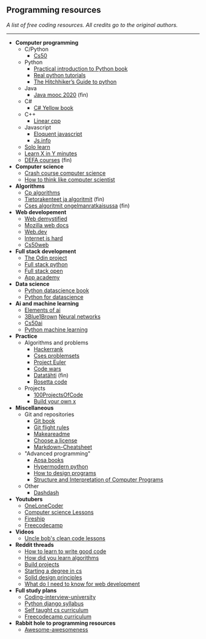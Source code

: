 ## Programming resources

*A list of free coding resources.
All credits go to the original authors.*

---
- **Computer programming**
	- C/Python
		 - [Cs50](https://cs50.harvard.edu/x/2021/)
	- Python
		 - [Practical introduction to Python book](https://www.brianheinold.net/python/A_Practical_Introduction_to_Python_Programming_Heinold.pdf)
		 - [Real python tutorials](https://realpython.com/)
		 - [The Hitchhiker’s Guide to python](https://docs.python-guide.org/)
	- Java
		 - [Java mooc 2020](https://ohjelmointi-20.mooc.fi/) (fin)
	- C#
		 - [C# Yellow book](http://www.csharpcourse.com/)
	- C++
		 - [Linear cpp](https://github.com/jesyspa/linear-cpp)
	- Javascript
		 - [Eloquent javascript](https://eloquentjavascript.net/)
		 - [Js.info](https://javascript.info/)
	- [Solo learn](https://www.sololearn.com/)
	- [Learn X in Y minutes](https://learnxinyminutes.com/)
	- [DEFA courses](https://www.helsinki.fi/fi/projektit/digital-education-for-all/kurssit) (fin)
- **Computer science**
	 - [Crash course computer science](https://www.youtube.com/playlist?list=PL8dPuuaLjXtNlUrzyH5r6jN9ulIgZBpdo)
	 - [How to think like computer scientist](https://runestone.academy/runestone/books/published/thinkcspy/index.html)
- **Algorithms**
	 - [Cp algorithms](http://cp-algorithms.com/)
	 - [Tietorakenteet ja algoritmit](https://www.cs.helsinki.fi/u/ahslaaks/tirakirja/) (fin)
	 - [Cses algoritmit ongelmanratkaisussa](https://cses.fi/alon20/list/) (fin)
- **Web developement**
	 - [Web demystified](https://www.youtube.com/playlist?list=PLo3w8EB99pqLEopnunz-dOOBJ8t-Wgt2g)
	 - [Mozilla web docs](https://developer.mozilla.org/en-US/docs/Learn/Getting_started_with_the_web)
	 - [Web.dev](https://web.dev/)
	 - [Internet is hard](https://www.internetingishard.com/)
	 - [Cs50web](https://cs50.harvard.edu/web/2020/)
- **Full stack development**
	 - [The Odin project](https://theodinproject.com/paths)
	 - [Full stack python](https://www.fullstackpython.com/)
	 - [Full stack open](https://fullstackopen.com/)
	 - [App academy](https://open.appacademy.io/)
- **Data science**
	 - [Python datascience book](https://jakevdp.github.io/PythonDataScienceHandbook/00.00-preface.html#Who-Is-This-Book-For?)
	 - [Python for datascience](https://kharpann.com/learn-python-for-data-science-full-course/)
- **Ai and machine learning**
	 - [Elements of ai](https://www.elementsofai.com/)
	 - [3Blue1Brown](https://www.youtube.com/channel/UCYO_jab_esuFRV4b17AJtAw) [Neural networks](https://www.youtube.com/watch?v=aircAruvnKk&list=PLZHQObOWTQDNU6R1_67000Dx_ZCJB-3pi&ab_channel=3Blue1Brown)
	 - [Cs50ai](https://cs50.harvard.edu/ai/2020/)
	 - [Python machine learning](https://pythonprogramming.net/)
- **Practice**
	- Algorithms and problems
		 - [Hackerrank](https://www.hackerrank.com/dashboard)
		 - [Cses problemsets](https://cses.fi/problemset/)
		 - [Project Euler](https://projecteuler.net/about)
		 - [Code wars](https://www.codewars.com/)
		 - [Datatähti](https://cses.fi/dt/list/) (fin)
		 - [Rosetta code](http://rosettacode.org/wiki/Rosetta_Code)
	- Projects
		 - [100ProjectsOfCode](https://github.com/aceking007/100ProjectsOfCode)
		 - [Build your own x](https://github.com/danistefanovic/build-your-own-x)
- **Miscellaneous**
	- Git and repositories
		- [Git book](https://git-scm.com/book/en/v2)
		- [Git flight rules](https://github.com/k88hudson/git-flight-rules)
		- [Makeareadme](https://www.makeareadme.com/)
		- [Choose a license](https://choosealicense.com/)
		- [Markdown-Cheatsheet](https://github.com/adam-p/markdown-here/wiki/Markdown-Cheatsheet)	
	- "Advanced programming"
		- [Aosa books](https://aosabook.org/en/index.html)
		- [Hypermodern python](https://cjolowicz.github.io/posts/)
		- [How to design programs](http://htdp.org/)
		- [Structure and Interpretation of Computer Programs](https://mitpress.mit.edu/sites/default/files/sicp/full-text/book/book.html)
	 - Other
	 	- [Dashdash](https://dashdash.io/)
- **Youtubers**
	 - [OneLoneCoder](https://www.youtube.com/c/javidx9)
	 - [Computer science Lessons](https://www.youtube.com/c/ComputerScienceLessons)
	 - [Fireship](https://www.youtube.com/c/AngularFirebase)
	 - [Freecodecamp](https://www.youtube.com/channel/UC8butISFwT-Wl7EV0hUK0BQ)
- **Videos**
	 - [Uncle bob's clean code lessons](https://www.youtube.com/watch?v=7EmboKQH8lM&ab_channel=UnityCoin)
- **Reddit threads**
	 - [How to learn to write good code](https://www.reddit.com/r/learnprogramming/comments/iwf81z/how_to_learn_how_to_write_good_code_for_big/)
	 - [How did you learn algorithms](https://www.reddit.com/r/learnprogramming/comments/iimqjw/self_learners_how_did_you_learn_algorithms/)
	 - [Build projects](https://www.reddit.com/r/learnprogramming/comments/i2c0ud/keep_being_told_to_build_projects_but_dont_know/)
	 - [Starting a degree in cs](https://www.reddit.com/r/computerscience/comments/g6trzn/starting_a_degree_in_cs/)
	 - [Solid design principles](https://www.reddit.com/r/learnprogramming/comments/cr3m01/solid_design_principles_for_everyone/)
	 - [What do I need to know for web development](https://www.reddit.com/r/learnprogramming/comments/dlikxe/what_do_i_need_to_know_for_web_development/)
- **Full study plans**
	 - [Coding-interview-university](https://github.com/jwasham/coding-interview-university)
	 - [Python django syllabus](https://www.reddit.com/r/learnprogramming/comments/i9vuhr/i_wrote_a_syllabus_for_learning_python_and_django/)
	 - [Self taught cs curriculum](https://www.reddit.com/r/learnprogramming/comments/gsansp/my_55step_selftaught_cs_curriculum_updated/)
	 - [Freecodecamp curriculum](https://www.freecodecamp.org/learn)
- **Rabbit hole to programming resources**
	 - [Awesome-awesomeness](https://github.com/bayandin/awesome-awesomeness)
